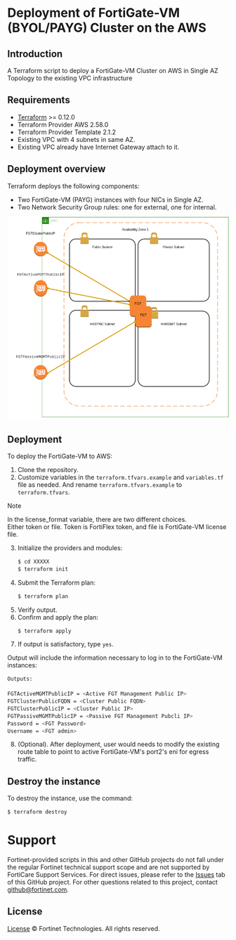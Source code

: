# Deployment of FortiGate-VM (BYOL/PAYG) Cluster on the AWS
## Introduction
A Terraform script to deploy a FortiGate-VM Cluster on AWS in Single AZ Topology to the existing VPC infrastructure

## Requirements
* [Terraform](https://learn.hashicorp.com/terraform/getting-started/install.html) >= 0.12.0
* Terraform Provider AWS 2.58.0
* Terraform Provider Template 2.1.2
* Existing VPC with 4 subnets in same AZ.
* Existing VPC already have Internet Gateway attach to it.

## Deployment overview
Terraform deploys the following components:
   - Two FortiGate-VM (PAYG) instances with four NICs in Single AZ.
   - Two Network Security Group rules: one for external, one for internal.

![ha-single-az-architecture](./aws-ha-single-az.png?raw=true "HA Single AZ Architecture")


## Deployment
To deploy the FortiGate-VM to AWS:
1. Clone the repository.
2. Customize variables in the `terraform.tfvars.example` and `variables.tf` file as needed.  And rename `terraform.tfvars.example` to `terraform.tfvars`.
> [!NOTE]    
> In the license_format variable, there are two different choices.   
> Either token or file.  Token is FortiFlex token, and file is FortiGate-VM license file.
3. Initialize the providers and modules:
   ```sh
   $ cd XXXXX
   $ terraform init
    ```
4. Submit the Terraform plan:
   ```sh
   $ terraform plan
   ```
5. Verify output.
6. Confirm and apply the plan:
   ```sh
   $ terraform apply
   ```
7. If output is satisfactory, type `yes`.

Output will include the information necessary to log in to the FortiGate-VM instances:
```sh
Outputs:

FGTActiveMGMTPublicIP = <Active FGT Management Public IP>
FGTClusterPublicFQDN = <Cluster Public FQDN>
FGTClusterPublicIP = <Cluster Public IP>
FGTPassiveMGMTPublicIP = <Passive FGT Management Pubcli IP>
Password = <FGT Password>
Username = <FGT admin>

```
8. (Optional).  After deployment, user would needs to modify the existing route table to point to active FortiGate-VM's port2's eni for egress traffic.

## Destroy the instance
To destroy the instance, use the command:
```sh
$ terraform destroy
```

# Support
Fortinet-provided scripts in this and other GitHub projects do not fall under the regular Fortinet technical support scope and are not supported by FortiCare Support Services.
For direct issues, please refer to the [Issues](https://github.com/fortinet/fortigate-terraform-deploy/issues) tab of this GitHub project.
For other questions related to this project, contact [github@fortinet.com](mailto:github@fortinet.com).

## License
[License](https://github.com/fortinet/fortigate-terraform-deploy/blob/master/LICENSE) © Fortinet Technologies. All rights reserved.

